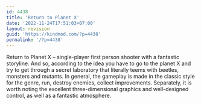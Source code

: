 ```yaml
---
id: 4438
title: 'Return to Planet X'
date: '2022-11-24T17:51:03+07:00'
layout: revision
guid: 'https://kindmod.com/?p=4438'
permalink: '/?p=4438'
---
```


Return to Planet X – single-player first person shooter with a fantastic storyline. And so, according to the idea you have to go to the planet X and try to get through a secret laboratory that literally teems with beetles, monsters and mutants. In general, the gameplay is made in the classic style for the genre, run, destroy enemies, collect improvements. Separately, it is worth noting the excellent three-dimensional graphics and well-designed control, as well as a fantastic atmosphere.